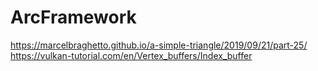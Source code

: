 # ArcFramework


https://marcelbraghetto.github.io/a-simple-triangle/2019/09/21/part-25/
https://vulkan-tutorial.com/en/Vertex_buffers/Index_buffer
